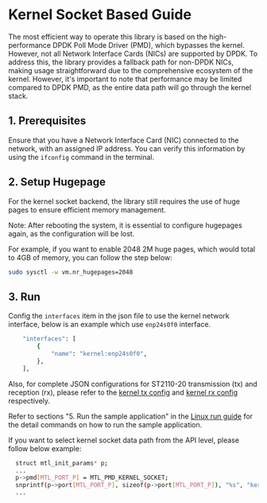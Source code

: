# Kernel Socket Based Guide

The most efficient way to operate this library is based on the high-performance DPDK Poll Mode Driver (PMD), which bypasses the kernel. However, not all Network Interface Cards (NICs) are supported by DPDK. To address this, the library provides a fallback path for non-DPDK NICs, making usage straightforward due to the comprehensive ecosystem of the kernel.
However, it's important to note that performance may be limited compared to DPDK PMD, as the entire data path will go through the kernel stack.

## 1. Prerequisites

Ensure that you have a Network Interface Card (NIC) connected to the network, with an assigned IP address. You can verify this information by using the `ifconfig` command in the terminal.

## 2. Setup Hugepage

For the kernel socket backend, the library still requires the use of huge pages to ensure efficient memory management.

Note: After rebooting the system, it is essential to configure hugepages again, as the configuration will be lost.

For example, if you want to enable 2048 2M huge pages, which would total to 4GB of memory, you can follow the step below:

```bash
sudo sysctl -w vm.nr_hugepages=2048
```

## 3. Run

Config the `interfaces` item in the json file to use the kernel network interface, below is an example which use `enp24s0f0` interface.

```bash
    "interfaces": [
        {
            "name": "kernel:enp24s0f0",
        },
    ],
```

Also, for complete JSON configurations for ST2110-20 transmission (tx) and reception (rx), please refer to the [kernel tx config](../tests/script/kernel_socket_json/tx.json) and [kernel rx config](../tests/script/kernel_socket_json/rx.json) respectively.

Refer to sections "5. Run the sample application" in the [Linux run guide](run.md) for the detail commands on how to run the sample application.

If you want to select kernel socket data path from the API level, please follow below example:

```bash
  struct mtl_init_params* p;
  ...
  p->pmd[MTL_PORT_P] = MTL_PMD_KERNEL_SOCKET;
  snprintf(p->port[MTL_PORT_P], sizeof(p->port[MTL_PORT_P]), "%s", "kernel:enp24s0f0");
  ...
```
